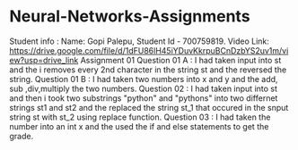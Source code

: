 # Neural-Networks-Assignments
Student info : Name: Gopi Palepu, Student Id - 700759819.
Video Link: https://drive.google.com/file/d/1dFU86lH45iYDuvKkrpuBCnDzbYS2uv1m/view?usp=drive_link
Assignment 01 Question 01 A : I had taken input into st and the i removes every 2nd character in the string st and the reversed the string. Question 01 B : I had taken two numbers into x and y and the add, sub ,div,multiply the two numbers. Question 02 : I had taken input into st and then i took two substrings "python" and "pythons" into two differnet strings st1 and st2 and the replaced the string st_1 that occured in the snput string st with st_2 using replace function. Question 03 : I had taken the number into an int x and the used the if and else statements to get the grade.

